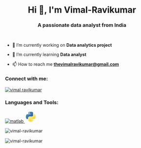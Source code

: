 <h1 align="center">Hi 👋, I'm Vimal-Ravikumar</h1>
<h3 align="center">A passionate data analyst from India</h3>

<p align="left"> <a href="https://twitter.com/" target="blank"><img src="https://img.shields.io/twitter/follow/?logo=twitter&style=for-the-badge" alt="" /></a> </p>

- 🔭 I’m currently working on **Data analytics project**

- 🌱 I’m currently learning **Data analyst**

- 📫 How to reach me **thevimalravikumar@gmail.com**

<h3 align="left">Connect with me:</h3>
<p align="left">
<a href="https://linkedin.com/in/vimal ravikumar" target="blank"><img align="center" src="https://raw.githubusercontent.com/rahuldkjain/github-profile-readme-generator/master/src/images/icons/Social/linked-in-alt.svg" alt="vimal ravikumar" height="30" width="40" /></a>
</p>

<h3 align="left">Languages and Tools:</h3>
<p align="left"> <a href="https://www.mathworks.com/" target="_blank" rel="noreferrer"> <img src="https://upload.wikimedia.org/wikipedia/commons/2/21/Matlab_Logo.png" alt="matlab" width="40" height="40"/> </a> <a href="https://www.python.org" target="_blank" rel="noreferrer"> <img src="https://raw.githubusercontent.com/devicons/devicon/master/icons/python/python-original.svg" alt="python" width="40" height="40"/> </a> </p>

<p><img align="center" src="https://github-readme-stats.vercel.app/api/top-langs?username=vimal-ravikumar&show_icons=true&locale=en&layout=compact" alt="vimal-ravikumar" /></p>

<p><img align="center" src="https://github-readme-streak-stats.herokuapp.com/?user=vimal-ravikumar&" alt="vimal-ravikumar" /></p>

